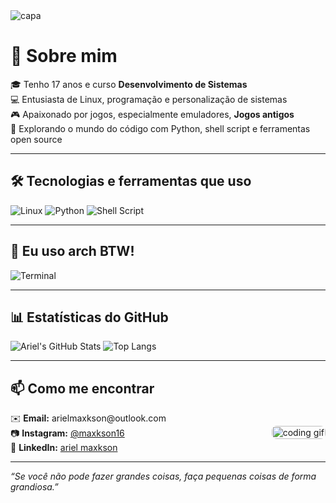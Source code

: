 <img src="https://capsule-render.vercel.app/api?type=waving&color=0F2027,203A43,2C5364&height=180&section=header&text=Olá,%20eu%20sou%20o%20Ariel!&fontSize=30&fontColor=ffffff&animation=fadeIn" alt="capa"/>

# 👋 Sobre mim

🎓 Tenho 17 anos e curso **Desenvolvimento de Sistemas**  
💻 Entusiasta de Linux, programação e personalização de sistemas  
🎮 Apaixonado por jogos, especialmente emuladores, **Jogos antigos**  
🚀 Explorando o mundo do código com Python, shell script e ferramentas open source

---

## 🛠️ Tecnologias e ferramentas que uso
![Linux](https://img.shields.io/badge/Linux-FCC624?style=flat&logo=linux&logoColor=black)
![Python](https://img.shields.io/badge/Python-3776AB?style=flat&logo=python&logoColor=white)
![Shell Script](https://img.shields.io/badge/Shell_Script-121011?style=flat&logo=gnu-bash&logoColor=white)

---

## 🐧 Eu uso arch BTW!
![Terminal](https://i.imgur.com/okm6XX8.png)

---

## 📊 Estatísticas do GitHub

![Ariel's GitHub Stats](https://github-readme-stats.vercel.app/api?username=ArielM08&show_icons=true&theme=tokyonight)
![Top Langs](https://github-readme-stats.vercel.app/api/top-langs/?username=ArielM08&layout=compact&theme=tokyonight)

---

## 📫 Como me encontrar

<div style="display: flex; justify-content: space-between; align-items: center; width: 100%; flex-wrap: nowrap; gap: 20px; margin: 0; padding: 0;">
  <div style="flex: 1 1 60%; min-width: 250px;">
    ✉️ <strong>Email:</strong> arielmaxkson@outlook.com<br>
    📷 <strong>Instagram:</strong> <a href="https://instagram.com/maxkson16">@maxkson16</a><br>
    🧠 <strong>LinkedIn:</strong> <a href="https://linkedin.com/in/ariel-maxkson-b8a717364">ariel maxkson</a>
  </div>
  
  <div style="flex: 0 0 auto; margin-left: 20px;">
    <img src="https://i.pinimg.com/originals/22/e4/94/22e49430a9a271ca1eaef7ea89ddd858.gif" 
         style="max-width: 280px; width: 100%; border-radius: 8px; display: block;"
         alt="coding gif"/>
  </div>
</div>

---

_“Se você não pode fazer grandes coisas, faça pequenas coisas de forma grandiosa.”_

<!--
**ArielM08/ArielM08** is a ✨ _special_ ✨ repository because its `README.md` (this file) appears on your GitHub profile.

Here are some ideas to get you started:

- 🔭 I’m currently working on ...
- 🌱 I’m currently learning ...
- 👯 I’m looking to collaborate on ...
- 🤔 I’m looking for help with ...
- 💬 Ask me about ...
- 📫 How to reach me: ...
- 😄 Pronouns: ...
- ⚡ Fun fact: ...
-->
